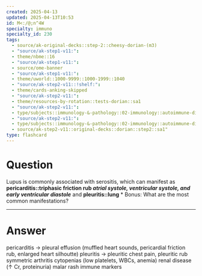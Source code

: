 ```yaml
---
created: 2025-04-13
updated: 2025-04-13T10:53
id: M<:/@;n^4W
specialty: immuno
specialty_id: 230
tags:
  - source/ak-original-decks::step-2::cheesy-dorian-(m3)
  - "source/ak-step1-v11:": 
  - theme/nbme::16
  - "source/ak-step1-v11:": 
  - source/ome-banner
  - "source/ak-step1-v11:": 
  - theme/uworld::1000-9999::1000-1999::1040
  - "source/ak-step2-v11::!shelf:": 
  - theme/cards-anking-skipped
  - "source/ak-step2-v11:": 
  - theme/resources-by-rotation::tests-dorian::sa1
  - "source/ak-step2-v11:": 
  - type/subjects::immunology-&-pathology::02-immunology::autoimmune-disorders::systemic-lupus-erythematosus
  - "source/ak-step2-v11:": 
  - type/subjects::immunology-&-pathology::02-immunology::autoimmune-disorders::systemic-lupus-erythematosus::pathophysiology
  - source/ak-step2-v11::original-decks::dorian::step2::sa1"
type: flashcard
---
```


# Question
Lupus is commonly associated with serositis, which can manifest as **pericarditis::triphasic friction rub *atrial systole, ventricular systole, and early ventricular diastole*** and **pleuritis::lung**  * Bonus: What are the most common manifestations?

---

# Answer
pericarditis → pleural effusion (muffled heart sounds, pericardial friction rub, enlarged heart silhoutte) pleuritis → pleuritic chest pain, pleuritic rub symmetric arthritis cytopenias (low platelets, WBCs, anemia) renal disease (↑ Cr, proteinuria) malar rash immune markers